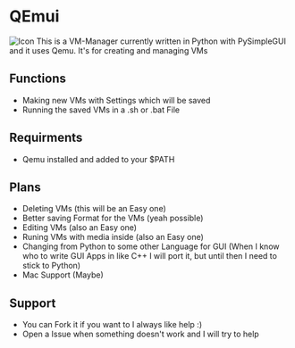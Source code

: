 # QEmui
![Icon](https://github.com/Net-hacker/QEmui/assets/85522443/180b442e-f2e8-473d-be3e-9c1efe99cf4d)
This is a VM-Manager currently written in Python with PySimpleGUI and it uses Qemu. It's for creating and managing VMs

## Functions
- Making new VMs with Settings which will be saved
- Running the saved VMs in a .sh or .bat File

## Requirments
- Qemu installed and added to your $PATH

## Plans
- Deleting VMs (this will be an Easy one)
- Better saving Format for the VMs (yeah possible)
- Editing VMs (also an Easy one)
- Runing VMs with media inside (also an Easy one)
- Changing from Python to some other Language for GUI (When I know who to write GUI Apps in like C++ I will port it, but until then I need to stick to Python)
- Mac Support (Maybe)

## Support
- You can Fork it if you want to I always like help :)
- Open a Issue when something doesn't work and I will try to help
